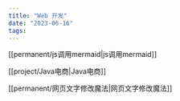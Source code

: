 ```yaml
---
title: "Web 开发"
date: "2023-06-16"
tags:
---
```


[[permanent/js调用mermaid|js调用mermaid]]

[[project/Java电商|Java电商]]

[[permanent/网页文字修改魔法|网页文字修改魔法]]